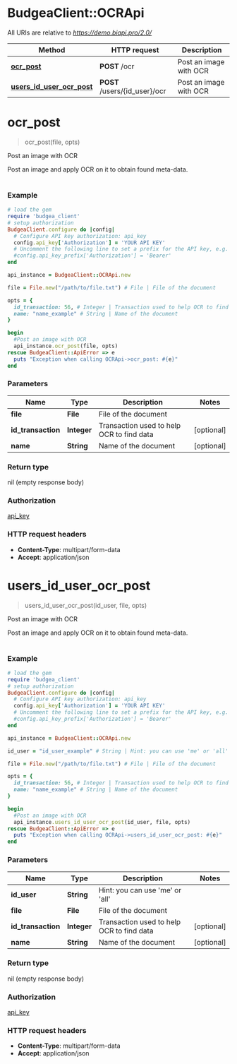 # BudgeaClient::OCRApi

All URIs are relative to *https://demo.biapi.pro/2.0/*

Method | HTTP request | Description
------------- | ------------- | -------------
[**ocr_post**](OCRApi.md#ocr_post) | **POST** /ocr | Post an image with OCR
[**users_id_user_ocr_post**](OCRApi.md#users_id_user_ocr_post) | **POST** /users/{id_user}/ocr | Post an image with OCR


# **ocr_post**
> ocr_post(file, opts)

Post an image with OCR

Post an image and apply OCR on it to obtain found meta-data.<br><br>

### Example
```ruby
# load the gem
require 'budgea_client'
# setup authorization
BudgeaClient.configure do |config|
  # Configure API key authorization: api_key
  config.api_key['Authorization'] = 'YOUR API KEY'
  # Uncomment the following line to set a prefix for the API key, e.g. 'Bearer' (defaults to nil)
  #config.api_key_prefix['Authorization'] = 'Bearer'
end

api_instance = BudgeaClient::OCRApi.new

file = File.new("/path/to/file.txt") # File | File of the document

opts = { 
  id_transaction: 56, # Integer | Transaction used to help OCR to find data
  name: "name_example" # String | Name of the document
}

begin
  #Post an image with OCR
  api_instance.ocr_post(file, opts)
rescue BudgeaClient::ApiError => e
  puts "Exception when calling OCRApi->ocr_post: #{e}"
end
```

### Parameters

Name | Type | Description  | Notes
------------- | ------------- | ------------- | -------------
 **file** | **File**| File of the document | 
 **id_transaction** | **Integer**| Transaction used to help OCR to find data | [optional] 
 **name** | **String**| Name of the document | [optional] 

### Return type

nil (empty response body)

### Authorization

[api_key](../README.md#api_key)

### HTTP request headers

 - **Content-Type**: multipart/form-data
 - **Accept**: application/json



# **users_id_user_ocr_post**
> users_id_user_ocr_post(id_user, file, opts)

Post an image with OCR

Post an image and apply OCR on it to obtain found meta-data.<br><br>

### Example
```ruby
# load the gem
require 'budgea_client'
# setup authorization
BudgeaClient.configure do |config|
  # Configure API key authorization: api_key
  config.api_key['Authorization'] = 'YOUR API KEY'
  # Uncomment the following line to set a prefix for the API key, e.g. 'Bearer' (defaults to nil)
  #config.api_key_prefix['Authorization'] = 'Bearer'
end

api_instance = BudgeaClient::OCRApi.new

id_user = "id_user_example" # String | Hint: you can use 'me' or 'all'

file = File.new("/path/to/file.txt") # File | File of the document

opts = { 
  id_transaction: 56, # Integer | Transaction used to help OCR to find data
  name: "name_example" # String | Name of the document
}

begin
  #Post an image with OCR
  api_instance.users_id_user_ocr_post(id_user, file, opts)
rescue BudgeaClient::ApiError => e
  puts "Exception when calling OCRApi->users_id_user_ocr_post: #{e}"
end
```

### Parameters

Name | Type | Description  | Notes
------------- | ------------- | ------------- | -------------
 **id_user** | **String**| Hint: you can use &#39;me&#39; or &#39;all&#39; | 
 **file** | **File**| File of the document | 
 **id_transaction** | **Integer**| Transaction used to help OCR to find data | [optional] 
 **name** | **String**| Name of the document | [optional] 

### Return type

nil (empty response body)

### Authorization

[api_key](../README.md#api_key)

### HTTP request headers

 - **Content-Type**: multipart/form-data
 - **Accept**: application/json



